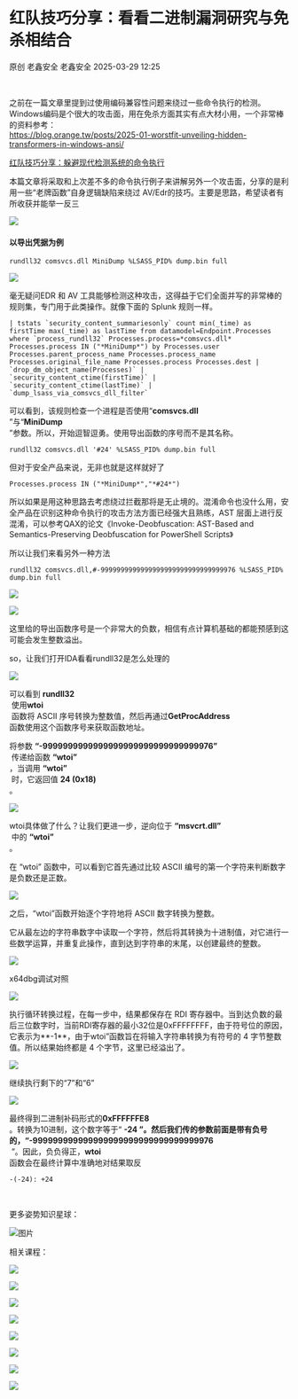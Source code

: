 #  红队技巧分享：看看二进制漏洞研究与免杀相结合   
原创 老鑫安全  老鑫安全   2025-03-29 12:25  
  
   
  
之前在一篇文章里提到过使用编码兼容性问题来绕过一些命令执行的检测。Windows编码是个很大的攻击面，用在免杀方面其实有点大材小用，一个非常棒的资料参考：  
https://blog.orange.tw/posts/2025-01-worstfit-unveiling-hidden-transformers-in-windows-ansi/  
  
[红队技巧分享：躲避现代检测系统的命令执行](https://mp.weixin.qq.com/s?__biz=MzU0NDc0NTY3OQ==&mid=2247487857&idx=1&sn=d884699b9103af848b9618c881780d1b&scene=21#wechat_redirect)  
  
  
本篇文章将采取和上次差不多的命令执行例子来讲解另外一个攻击面，分享的是利用一些“老牌函数”自身逻辑缺陷来绕过 AV/Edr的技巧。主要是思路，希望读者有所收获并能举一反三  
  
![](https://mmbiz.qpic.cn/mmbiz_jpg/bkcWdoIicx2eJ3AePMaXomVOFDDFThOgpZNibe01YJqFJ6NyCYN0D2PurVy3HHFU3lr5zl4j0jwUjFec9HL31O6Q/640?wx_fmt=jpeg&from=appmsg "")  
  
#### 以导出凭据为例  
```
rundll32 comsvcs.dll MiniDump %LSASS_PID% dump.bin full 
```  
  
  
![](https://mmbiz.qpic.cn/mmbiz_png/bkcWdoIicx2eJ3AePMaXomVOFDDFThOgpmBxQNKKSibmHVT7LRVTpKBSTvrJjQaibXR9FubSeEsLpkzpWtznUk21A/640?wx_fmt=png&from=appmsg "")  
  
毫无疑问EDR 和 AV 工具能够检测这种攻击，这得益于它们全面并写的非常棒的规则集，专门用于此类操作。就像下面的 Splunk 规则一样。  
```
| tstats `security_content_summariesonly` count min(_time) as firstTime max(_time) as lastTime from datamodel=Endpoint.Processes where `process_rundll32` Processes.process=*comsvcs.dll* Processes.process IN ("*MiniDump*") by Processes.user Processes.parent_process_name Processes.process_name Processes.original_file_name Processes.process Processes.dest | `drop_dm_object_name(Processes)` | `security_content_ctime(firstTime)` | `security_content_ctime(lastTime)` | `dump_lsass_via_comsvcs_dll_filter`
```  
  
可以看到，该规则检查一个进程是否使用“**comsvcs.dll**  
”与“**MiniDump**  
”参数。所以，开始逗智逗勇。使用导出函数的序号而不是其名称。  
```
rundll32 comsvcs.dll '#24' %LSASS_PID% dump.bin full
```  
  
但对于安全产品来说，无非也就是这样就好了  
```
Processes.process IN ("*MiniDump*","*#24*") 
```  
  
所以如果是用这种思路去考虑绕过拦截那将是无止境的。混淆命令也没什么用，安全产品在识别这种命令执行的攻击方法方面已经强大且熟练，AST 层面上进行反混淆，可以参考QAX的论文《Invoke-Deobfuscation: AST-Based and Semantics-Preserving Deobfuscation for PowerShell Scripts》  
  
所以让我们来看另外一种方法  
```
rundll32 comsvcs.dll,#-9999999999999999999999999999999976 %LSASS_PID% dump.bin full 
```  
  
  
![](https://mmbiz.qpic.cn/mmbiz_png/bkcWdoIicx2eJ3AePMaXomVOFDDFThOgpx7Q9xpOWuUiafnrrrlSIDyGfZo86Ov2dvGsHXibs3w0gU87Ma6nPs9WA/640?wx_fmt=png&from=appmsg "")  
  
![](https://mmbiz.qpic.cn/mmbiz_png/bkcWdoIicx2eJ3AePMaXomVOFDDFThOgpd0THIy6BXKUFbsMZvgQ1zricFQDEFWMuRh7cG7Qic3wOPUrHk9ibZ84EQ/640?wx_fmt=png&from=appmsg "")  
  
  
这里给的导出函数序号是一个非常大的负数，相信有点计算机基础的都能预感到这可能会发生整数溢出。  
  
so，让我们打开IDA看看rundll32是怎么处理的  
  
![](https://mmbiz.qpic.cn/mmbiz_png/bkcWdoIicx2eJ3AePMaXomVOFDDFThOgpouOHvAocibzt4wa0P2erXNskG66PEcC0rbZtNYdXt2x43NfljvGbcuw/640?wx_fmt=png&from=appmsg "")  
  
可以看到 **rundll32**  
 使用**wtoi**  
 函数将 ASCII 序号转换为整数值，然后再通过**GetProcAddress**  
函数使用这个函数序号来获取函数地址。  
  
将参数 **“-9999999999999999999999999999999976”**  
 传递给函数 **“wtoi”**  
，当调用 **“wtoi”**  
 时，它返回值 **24 (0x18)**  
。  
  
  
![](https://mmbiz.qpic.cn/mmbiz_png/bkcWdoIicx2eJ3AePMaXomVOFDDFThOgprANY8ug23trLeO4tP9Ep8cBMqKvPevyia3gq43Fg23yXZ2nA48X6IKw/640?wx_fmt=png&from=appmsg "")  
  
wtoi具体做了什么？让我们更进一步，逆向位于 **“msvcrt.dll”**  
 中的 **“wtoi”**  
。  
  
在 “wtoi” 函数中，可以看到它首先通过比较 ASCII 编号的第一个字符来判断数字是负数还是正数。  
  
  
![](https://mmbiz.qpic.cn/mmbiz_png/bkcWdoIicx2eJ3AePMaXomVOFDDFThOgpXHEHPqo0g1HLyqoBNBECIn73doSbdUnYs6FGJ8I1x4y2w2hicf5z4nw/640?wx_fmt=png&from=appmsg "")  
  
之后，“wtoi”函数开始逐个字符地将 ASCII 数字转换为整数。  
  
它从最左边的字符串数字中读取一个字符，然后将其转换为十进制值，对它进行一些数学运算，并重复此操作，直到达到字符串的末尾，以创建最终的整数。  
  
  
![](https://mmbiz.qpic.cn/mmbiz_png/bkcWdoIicx2eJ3AePMaXomVOFDDFThOgpggO4L01BemE5V9evTRGyj7rzf4ia9H3zsjELztKkWyFaRZUvYfrKTicA/640?wx_fmt=png&from=appmsg "")  
  
x64dbg调试对照  
  
  
![](https://mmbiz.qpic.cn/mmbiz_png/bkcWdoIicx2eJ3AePMaXomVOFDDFThOgpThy6ib1uppibEbfjlTKzHMzN84XL80FTLU8qC7ibjYqP4aBU9IpA0GcDA/640?wx_fmt=png&from=appmsg "")  
  
执行循环转换过程，在每一步中，结果都保存在 RDI 寄存器中。当到达负数的最后三位数字时，当前RDI寄存器的最小32位是0xFFFFFFFF，由于符号位的原因，它表示为**-1**，由于wtoi”函数旨在将输入字符串转换为有符号的 4 字节整数值。所以结果始终都是 4 个字节，这里已经溢出了。  
  
![](https://mmbiz.qpic.cn/mmbiz_png/bkcWdoIicx2eJ3AePMaXomVOFDDFThOgpiaJlBHUpRzcdiaKBFjKmxicUKOdP74jU0KZb48ibsGt0sgc1ncgzl6kbMQ/640?wx_fmt=png&from=appmsg "")  
  
继续执行剩下的“7”和“6”  
  
![](https://mmbiz.qpic.cn/mmbiz_png/bkcWdoIicx2eJ3AePMaXomVOFDDFThOgp16NFFeSmnIrQIDs1Bcn7HibyXmJniagekibefKkdz6U3iar44Ne7lp6iaGg/640?wx_fmt=png&from=appmsg "")  
  
  
最终得到二进制补码形式的**0xFFFFFFE8**  
。转换为10进制，这个数字等于“ **-24 ”。然后我们传的参数前面是带有负号的，“-999999999999999999999999999999999976**  
 ”。因此，负负得正，**wtoi**  
函数会在最终计算中准确地对结果取反  
```
-(-24): +24
```  
  
  
   
  
更多姿势知识星球：  
  
![图片](https://mmbiz.qpic.cn/mmbiz_jpg/bkcWdoIicx2cHOlXibItr7xwSyoH6hjNOahd6XUoSb4DwhS4kPKSKiaxLIRT6ESpqLO7T0noAjoENEtEWhSodZrcQ/640?wx_fmt=other&from=appmsg&wxfrom=5&wx_lazy=1&wx_co=1&tp=webp "")  
  
  
相关课程：  
  
![](https://mmbiz.qpic.cn/mmbiz_png/bkcWdoIicx2eJ3AePMaXomVOFDDFThOgpgCTXLxpqkNbicy0kBBhQmX5jsmfAhCYq1VnbBnfgysicjDYkpcibpNumQ/640?wx_fmt=png&from=appmsg "")  
  
![](https://mmbiz.qpic.cn/mmbiz_png/bkcWdoIicx2eJ3AePMaXomVOFDDFThOgpOUj33oJ0b0bG9pGb1Dl8gzJibb0CcmmpMPficue2DiaIzmsJ7Cfg7r4ug/640?wx_fmt=png&from=appmsg "")  
  
  
![](https://mmbiz.qpic.cn/mmbiz_png/bkcWdoIicx2eJ3AePMaXomVOFDDFThOgpiagAZshmo5h58TCZ7W1dEOx8btqQcRZYuN469fLheSeCOxgNQLeBcicQ/640?wx_fmt=png&from=appmsg "")  
  
![](https://mmbiz.qpic.cn/mmbiz_jpg/bkcWdoIicx2eJ3AePMaXomVOFDDFThOgp2UYaErPr8xJzticejW34bicnicv8dqnfFQSXmbcfDj4uXazV6IRCscMiaA/640?wx_fmt=jpeg&from=appmsg "")  
  
![](https://mmbiz.qpic.cn/mmbiz_png/bkcWdoIicx2eJ3AePMaXomVOFDDFThOgpAwMrZS9w9LJdZiaicVqYibt7ibbw7xxWp1VkgVA43UPxB8EH9OXWRHkfUA/640?wx_fmt=png&from=appmsg "")  
  
![](https://mmbiz.qpic.cn/mmbiz_jpg/bkcWdoIicx2eJ3AePMaXomVOFDDFThOgpmNCC2M5cb49kvnXgib1uxDrcs5CmibchI4w2YyFtxZCwP6ngIxlSAJug/640?wx_fmt=jpeg&from=appmsg "")  
  
![](https://mmbiz.qpic.cn/mmbiz_jpg/bkcWdoIicx2eJ3AePMaXomVOFDDFThOgpViaurBYPw7wumoQOqTE837br81taeP3YgVzdtPP9ia9YBF8UTNNez6ew/640?wx_fmt=jpeg&from=appmsg "")  
  
![](https://mmbiz.qpic.cn/mmbiz_png/bkcWdoIicx2eJ3AePMaXomVOFDDFThOgp3DB6zk9KmBKaGoj08DJq6vZBbI2T9I6bRtVbPTQpqPiapiabjRofO8Ow/640?wx_fmt=png&from=appmsg "")  
  
  
